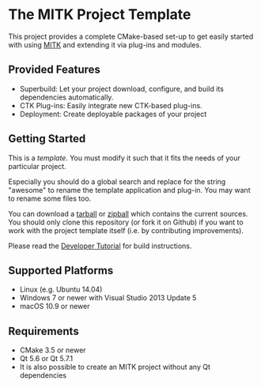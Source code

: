 The MITK Project Template
=========================

This project provides a complete CMake-based set-up to get easily started
with using [MITK](http://www.mitk.org) and extending it via plug-ins and modules.

Provided Features
-----------------

- Superbuild: Let your project download, configure, and build its dependencies automatically.
- CTK Plug-ins: Easily integrate new CTK-based plug-ins.
- Deployment: Create deployable packages of your project

Getting Started
---------------

This is a *template*. You must modify it such that it fits the needs of your particular project.

Especially you should do a global search and replace for the string "awesome" to rename the template application and plug-in. You may want to rename some files too.

You can download a [tarball](https://github.com/MITK/MITK-ProjectTemplate/tarball/master) or [zipball](https://github.com/MITK/MITK-ProjectTemplate/zipball/master) which contains the current sources. You should only clone this repository (or fork it on Github) if you want to work with the project template itself (i.e. by contributing improvements).

Please read the [Developer Tutorial](http://mitk.org/wiki/Developer_Tutorial) for build instructions.

Supported Platforms
-------------------

- Linux (e.g. Ubuntu 14.04)
- Windows 7 or newer with Visual Studio 2013 Update 5
- macOS 10.9 or newer

Requirements
------------

- CMake 3.5 or newer
- Qt 5.6 or Qt 5.7.1
- It is also possible to create an MITK project without any Qt dependencies
